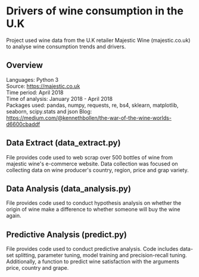 Drivers of wine consumption in the U.K
=======================================
Project used wine data from the U.K retailer Majestic Wine (majestic.co.uk) to analyse wine consumption trends and drivers.

Overview
----------
Languages: Python 3  
Source: https://majestic.co.uk  
Time period: April 2018  
Time of analysis: January 2018 - April 2018  
Packages used: pandas, numpy, requests, re, bs4, sklearn, matplotlib, seaborn, scipy.stats and json
Blog: https://medium.com/@kennethbollen/the-war-of-the-wine-worlds-d6600cbaddf

Data Extract (data_extract.py)
-------------------------------
File provides code used to web scrap over 500 bottles of wine from majestic wine's e-commerce website. Data collection was focused on collecting data on wine producer's country, region, price and grap variety.

Data Analysis (data_analysis.py)
--------------------------------
File provides code used to conduct hypothesis analysis on whether the origin of wine make a difference to whether someone will buy the wine again. 

Predictive Analysis (predict.py)
--------------------------------
File provides code used to conduct predictive analysis. Code includes data-set splitting, parameter tuning, model training and precision-recall tuning. Additionally, a function to predict wine satisfaction with the arguments price, country and grape. 
